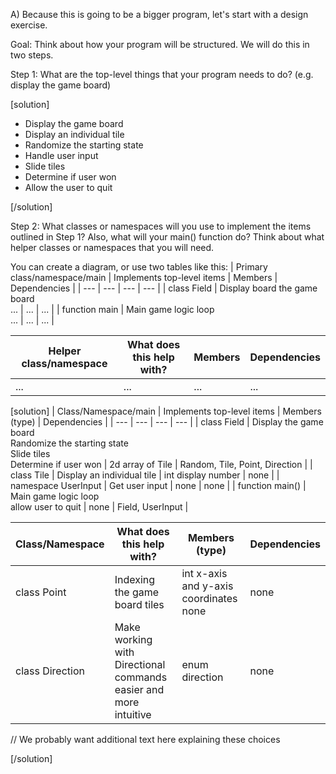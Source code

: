A) Because this is going to be a bigger program, let's start with a design exercise.

Goal: Think about how your program will be structured.  We will do this in two steps.

Step 1: What are the top-level things that your program needs to do? (e.g. display the game board)

[solution]
* Display the game board
* Display an individual tile
* Randomize the starting state
* Handle user input
* Slide tiles
* Determine if user won
* Allow the user to quit

[/solution]

Step 2: What classes or namespaces will you use to implement the items outlined in Step 1?  Also, what will your main() function do?  Think about what helper classes or namespaces that you will need.

You can create a diagram, or use two tables like this:
| Primary class/namespace/main | Implements top-level items | Members | Dependencies | 
| --- | --- | --- | --- |
| class Field | Display board the game board<br>... | ... | ... | 
| function main | Main game logic loop<br>... | ... | ... | 

| Helper class/namespace | What does this help with? | Members | Dependencies | 
| --- | --- | --- | --- |
| ... | ... | ... | ... | 


[solution]
| Class/Namespace/main | Implements top-level items | Members (type) | Dependencies |
| --- | --- | --- | --- |
| class Field | Display the game board<br>Randomize the starting state<br>Slide tiles<br>Determine if user won | 2d array of Tile | Random, Tile, Point, Direction | 
| class Tile | Display an individual tile | int display number | none |
| namespace UserInput | Get user input | none | none | 
| function main() | Main game logic loop<br>allow user to quit | none | Field, UserInput |

| Class/Namespace | What does this help with? | Members (type) | Dependencies |
| --- | --- | --- | --- |
| class Point | Indexing the game board tiles | int x-axis and y-axis coordinates none | none |
| class Direction | Make working with Directional commands easier and more intuitive  | enum direction | none |

// We probably want additional text here explaining these choices

[/solution]
